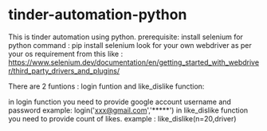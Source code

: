 # tinder-automation-python

This is tinder automation using python.
prerequisite:
 install selenium for python  command : pip install selenium
 look for your own webdriver as per your os requirement from this like : https://www.selenium.dev/documentation/en/getting_started_with_webdriver/third_party_drivers_and_plugins/
 
 There are 2 funtions :
 login funtion and like_dislike function:
 
 in login function you need to provide google account username and password
 example: login('xxx@gmail.com','*****')
 in like_dislike function you need to provide count of likes.
 example : like_dislike(n=20,driver)
